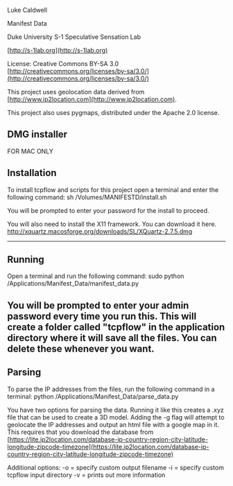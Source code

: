 Luke Caldwell

Manifest Data

Duke University S-1 Speculative Sensation Lab

[http://s-1lab.org](http://s-1lab.org)

License: Creative Commons BY-SA 3.0 [http://creativecommons.org/licenses/by-sa/3.0/](http://creativecommons.org/licenses/by-sa/3.0/)

This project uses geolocation data derived from [http://www.ip2location.com](http://www.ip2location.com).

This project also uses pygmaps, distributed under the Apache 2.0 license.

DMG installer
--------------
FOR MAC ONLY

Installation
-------------
To install tcpflow and scripts for this project open a terminal and enter the following command:
sh /Volumes/MANIFESTD/install.sh

You will be prompted to enter your password for the install to proceed.

You will also need to install the X11 framework. You can download it here.
http://xquartz.macosforge.org/downloads/SL/XQuartz-2.7.5.dmg

-----------------------------------------------------

Running
-------------
Open a terminal and run the following command:
sudo python /Applications/Manifest_Data/manifest_data.py

You will be prompted to enter your admin password every time you run this. This will create a folder called "tcpflow" in the application directory where it will save all the files. You can delete these whenever you want.
-----------------------------------------------------

Parsing
------------
To parse the IP addresses from the files, run the following command in a terminal:
python /Applications/Manifest_Data/parse_data.py

You have two options for parsing the data. Running it like this creates a .xyz file that can be used to create a 3D model. Adding the -g flag will attempt to geolocate the IP addresses and output an html file with a google map in it. This requires that you download the database from [https://lite.ip2location.com/database-ip-country-region-city-latitude-longitude-zipcode-timezone](https://lite.ip2location.com/database-ip-country-region-city-latitude-longitude-zipcode-timezone)

Additional options:
-o = specify custom output filename
-i = specify custom tcpflow input directory
-v = prints out more information
